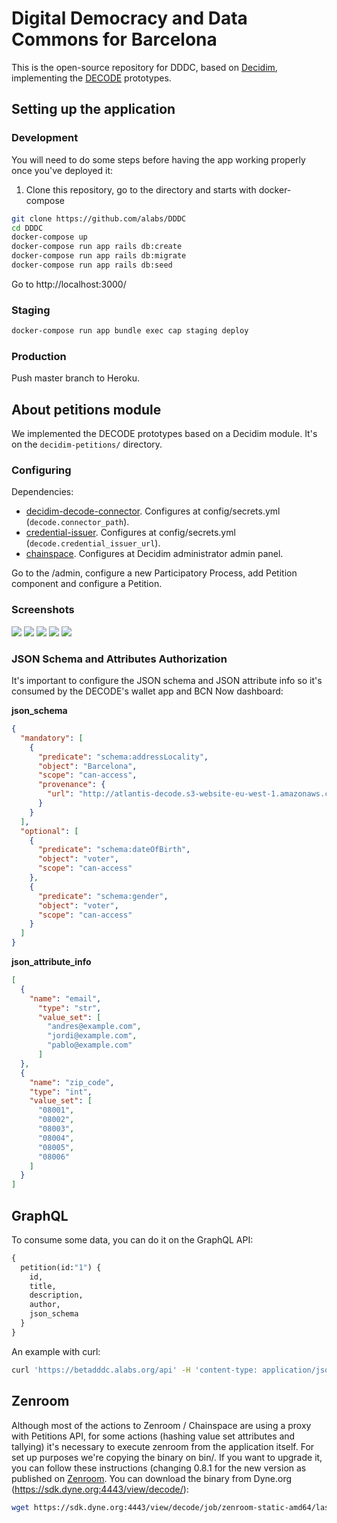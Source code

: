 # Digital Democracy and Data Commons for Barcelona

This is the open-source repository for DDDC, based on [Decidim](https://github.com/decidim/decidim),
implementing the [DECODE](https://decodeproject.eu/) prototypes.


## Setting up the application

### Development

You will need to do some steps before having the app working properly once you've deployed it:

1. Clone this repository, go to the directory and starts with docker-compose
```bash
git clone https://github.com/alabs/DDDC
cd DDDC
docker-compose up
docker-compose run app rails db:create
docker-compose run app rails db:migrate
docker-compose run app rails db:seed
```

Go to http://localhost:3000/

### Staging

```bash
docker-compose run app bundle exec cap staging deploy
```

### Production

Push master branch to Heroku.

## About petitions module

We implemented the DECODE prototypes based on a Decidim module. It's on the `decidim-petitions/` directory.

### Configuring

Dependencies:

* [decidim-decode-connector](https://github.com/DECODEproject/decidim-decode-connector). Configures at config/secrets.yml (`decode.connector_path`).
* [credential-issuer](https://github.com/DECODEproject/credential-issuer). Configures at config/secrets.yml (`decode.credential_issuer_url`).
* [chainspace](https://github.com/DECODEproject/decidim-pilot-infrastructure/). Configures at Decidim administrator admin panel.

Go to the /admin, configure a new Participatory Process, add Petition component and configure a Petition.

### Screenshots

![](docs/decode-petitions-01.png)
![](docs/decode-petitions-02.png)
![](docs/decode-petitions-03.png)
![](docs/decode-petitions-04.png)
![](docs/decode-petitions-05.png)

### JSON Schema and Attributes Authorization

It's important to configure the JSON schema and JSON attribute info so it's consumed by the DECODE's wallet app and BCN Now dashboard:

**json_schema**

```json
{
  "mandatory": [
    {
      "predicate": "schema:addressLocality",
      "object": "Barcelona",
      "scope": "can-access",
      "provenance": {
        "url": "http://atlantis-decode.s3-website-eu-west-1.amazonaws.com"
      }
    }
  ],
  "optional": [
    {
      "predicate": "schema:dateOfBirth",
      "object": "voter",
      "scope": "can-access"
    },
    {
      "predicate": "schema:gender",
      "object": "voter",
      "scope": "can-access"
    }
  ]
}
```

**json_attribute_info**

```json
[
  {
    "name": "email",
      "type": "str",
      "value_set": [
        "andres@example.com",
        "jordi@example.com",
        "pablo@example.com"
      ]
  },
  {
    "name": "zip_code",
    "type": "int",
    "value_set": [
      "08001",
      "08002",
      "08003",
      "08004",
      "08005",
      "08006"
    ]
  }
]
```

## GraphQL

To consume some data, you can do it on the GraphQL API:

```graphql
{
  petition(id:"1") {
    id,
    title,
    description,
    author,
    json_schema
  }
}
```

An example with curl:

```bash
curl 'https://betadddc.alabs.org/api' -H 'content-type: application/json'  --data '{"query":"{\n  petition(id:\"1\") {\n    id, \n    title,\n    description,\n    author,\n    json_schema \n  }\n}\n","variables":null,"operationName":null}'
```

## Zenroom

Although most of the actions to Zenroom / Chainspace are using a proxy with Petitions API, for some actions (hashing value set attributes and tallying) it's necessary to execute zenroom from the application itself. For set up purposes we're copying the binary on bin/. If you want to upgrade it, you can follow these instructions (changing 0.8.1 for the new version as published on [Zenroom](https://github.com/DECODEproject/zenroom). You can download the binary from Dyne.org (https://sdk.dyne.org:4443/view/decode/):

```bash
wget https://sdk.dyne.org:4443/view/decode/job/zenroom-static-amd64/lastSuccessfulBuild/artifact/src/zenroom-static -O bin/zenroom-static
```
